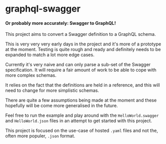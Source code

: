 # graphql-swagger
#### Or probably more accurately: Swagger to GraphQL!

This project aims to convert a Swagger definition to a GraphQL schema.

This is very very very early days in the project and it's more of a prototype at the moment. Testing is quite rough and ready and definitely needs to be expanded to match a lot more edge cases.

Currently it's very naive and can only parse a sub-set of the Swagger specification. It will require a fair amount of work to be able to cope with more complex schemas.

It relies on the fact that the definitions are held in a reference, and this will need to change for more simplistic schemas.

There are quite a few assumptions being made at the moment and these hopefully will be come more generalised in the future.

Feel free to run the example and play around with the `HelloWorld.swagger` and `HelloWorld.json` files in an attempt to get started with this project.

This project is focused on the use-case of hosted `.yaml` files and not the, often more populer, `.json` format.